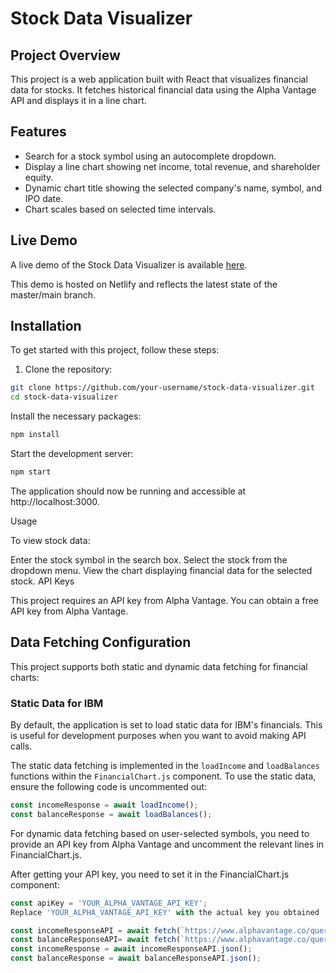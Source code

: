 # Stock Data Visualizer

## Project Overview

This project is a web application built with React that visualizes financial data for stocks. It fetches historical financial data using the Alpha Vantage API and displays it in a line chart.

## Features

- Search for a stock symbol using an autocomplete dropdown.
- Display a line chart showing net income, total revenue, and shareholder equity.
- Dynamic chart title showing the selected company's name, symbol, and IPO date.
- Chart scales based on selected time intervals.

## Live Demo

A live demo of the Stock Data Visualizer is available [here](https://main--endearing-pika-406e83.netlify.app/).

This demo is hosted on Netlify and reflects the latest state of the master/main branch.


## Installation

To get started with this project, follow these steps:

1. Clone the repository:

```bash
git clone https://github.com/your-username/stock-data-visualizer.git
cd stock-data-visualizer
```

Install the necessary packages:
```bash
npm install
```
Start the development server:

```bash
npm start
```
The application should now be running and accessible at http://localhost:3000.

Usage

To view stock data:

Enter the stock symbol in the search box.
Select the stock from the dropdown menu.
View the chart displaying financial data for the selected stock.
API Keys

This project requires an API key from Alpha Vantage. You can obtain a free API key from Alpha Vantage.



## Data Fetching Configuration

This project supports both static and dynamic data fetching for financial charts:

### Static Data for IBM

By default, the application is set to load static data for IBM's financials. This is useful for development purposes when you want to avoid making API calls.

The static data fetching is implemented in the `loadIncome` and `loadBalances` functions within the `FinancialChart.js` component. To use the static data, ensure the following code is uncommented out:

```javascript
const incomeResponse = await loadIncome();
const balanceResponse = await loadBalances();
```
For dynamic data fetching based on user-selected symbols, you need to provide an API key from Alpha Vantage and uncomment the relevant lines in FinancialChart.js.

After getting your API key, you need to set it in the FinancialChart.js component:

```javascript
const apiKey = 'YOUR_ALPHA_VANTAGE_API_KEY';
Replace 'YOUR_ALPHA_VANTAGE_API_KEY' with the actual key you obtained
```

```javascript
const incomeResponseAPI = await fetch(`https://www.alphavantage.co/query?function=OVERVIEW&symbol=${symbol}&apikey=${apiKey}`);
const balanceResponseAPI= await fetch(`https://www.alphavantage.co/query?function=BALANCE_SHEET&symbol=${symbol}&apikey=${apiKey}`);
const incomeResponse = await incomeResponseAPI.json();
const balanceResponse = await balanceResponseAPI.json();
```